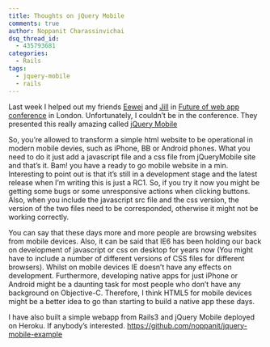 ```yaml
---
title: Thoughts on jQuery Mobile
comments: true
author: Noppanit Charassinvichai
dsq_thread_id:
  - 435793681
categories:
  - Rails
tags:
  - jquery-mobile
  - rails
---
```

Last week I helped out my friends [Eewei][1] and [Jill][2] in [Future of web app conference][3] in London. Unfortunately, I couldn&#8217;t be in the conference. They presented this really amazing called [jQuery Mobile][4]

So, you&#8217;re allowed to transform a simple html website to be operational in modern mobile devies, such as iPhone, BB or Android phones. What you need to do it just add a javascript file and a css file from jQueryMobile site and that&#8217;s it. Bam! you have a ready to go mobile website in a min. Interesting to point out is that it&#8217;s still in a development stage and the latest release when I&#8217;m writing this is just a RC1. So, if you try it now you might be getting some bugs or some unresponsive actions when clicking buttons. Also, when you include the javascript src file and the css version, the version of the two files need to be corresponded, otherwise it might not be working correctly. 

You can say that these days more and more people are browsing websites from mobile devices. Also, it can be said that IE6 has been holding our back on development of javascript or css on desktop for years now (You might have to include a number of different versions of CSS files for different browsers). Whilst on mobile devices IE doesn&#8217;t have any effects on development. Furthermore, developing native apps for just iPhone or Android might be a daunting task for most people who don&#8217;t have any background on Objective-C. Therefore, I think HTML5 for mobile devices might be a better idea to go than starting to build a native app these days. 

I have also built a simple webapp from Rails3 and jQuery Mobile deployed on Heroku. If anybody&#8217;s interested. <https://github.com/noppanit/jquery-mobile-example>

 [1]: http://www.eewei.com "Eewei"
 [2]: http://www.fab.co.uk
 [3]: http://futureofwebapps.com/london-2011/
 [4]: http://jquerymobile.com/